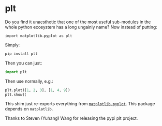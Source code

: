 # plt

Do you find it unaesthetic that one of the most useful sub-modules in the whole python ecosystem has a long ungainly name? Now instead of putting:

`import matplotlib.pyplot as plt`

Simply:

```bash
pip install plt
```

Then you can just:

```python
import plt
```

Then use normally, e.g.:

```python
plt.plot([1, 2, 3], [1, 4, 9])
plt.show()
```

This shim just re-exports everything from [`matplotlib.pyplot`](https://matplotlib.org/stable/api/_as_gen/matplotlib.pyplot.html).
This package depends on `matplotlib`.

Thanks to Steven (Yuhang) Wang for releasing the pypi plt project. 

